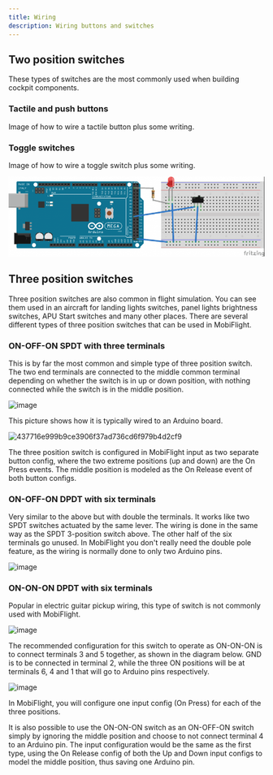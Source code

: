```yaml
---
title: Wiring
description: Wiring buttons and switches
---
```


## Two position switches

These types of switches are the most commonly used when building cockpit components.

### Tactile and push buttons

Image of how to wire a tactile button plus some writing.

### Toggle switches

Image of how to wire a toggle switch plus some writing.

![Image of how to wire a two position switch](switch_wiring.png)

## Three position switches

Three position switches are also common in flight simulation. You can see them used in an aircraft for landing lights switches, panel lights brightness switches, APU Start switches and many other places. There are several different types of three position switches that can be used in MobiFlight. 

### ON-OFF-ON SPDT with three terminals

This is by far the most common and simple type of three position switch.  The two end terminals are connected to the middle common terminal depending on whether the switch is in up or down position, with nothing connected while the switch is in the middle position.  

![image](https://github.com/MobiFlight/MobiFlight-Connector/assets/86563553/4fa5545c-368e-4e84-b86f-beb2611ecb9f)

This picture shows how it is typically wired to an Arduino board.

![437716e999b9ce3906f37ad736cd6f979b4d2cf9](https://github.com/MobiFlight/MobiFlight-Connector/assets/86563553/71846298-2fbe-4c8e-94a6-5d71b3637425)

The three position switch is configured in MobiFlight input as two separate button config, where the two extreme positions (up and down) are the On Press events.  The middle position is modeled as the On Release event of both button configs. 

### ON-OFF-ON DPDT with six terminals

Very similar to the above but with double the terminals. It works like two SPDT switches actuated by the same lever. The wiring is done in the same way as the SPDT 3-position switch above. The other half of the six terminals go unused.  In MobiFlight you don't really need the double pole feature, as the wiring is normally done to only two Arduino pins.

![image](https://github.com/MobiFlight/MobiFlight-Connector/assets/86563553/ed095c9f-f77c-4788-8f3e-c7a7de66e0d5)

### ON-ON-ON DPDT with six terminals

Popular in electric guitar pickup wiring, this type of switch is not commonly used with MobiFlight. 

![image](https://github.com/MobiFlight/MobiFlight-Connector/assets/86563553/fd507ebf-b9ea-4c04-8ce7-3181ca04c404)

The recommended configuration for this switch to operate as ON-ON-ON is to connect terminals 3 and 5 together, as shown in the diagram below.  GND is to be connected in terminal 2, while the three ON positions will be at terminals 6, 4 and 1 that will go to Arduino pins respectively.  

![image](https://github.com/MobiFlight/MobiFlight-Connector/assets/86563553/50021945-02e9-47c1-895b-794ec1d8f66b)

In MobiFlight, you will configure one input config (On Press) for each of the three positions.

It is also possible to use the ON-ON-ON switch as an ON-OFF-ON switch simply by ignoring the middle position and choose to not connect terminal 4 to an Arduino pin. The input configuration would be the same as the first type, using the On Release config of both the Up and Down input configs to model the middle position, thus saving one Arduino pin. 